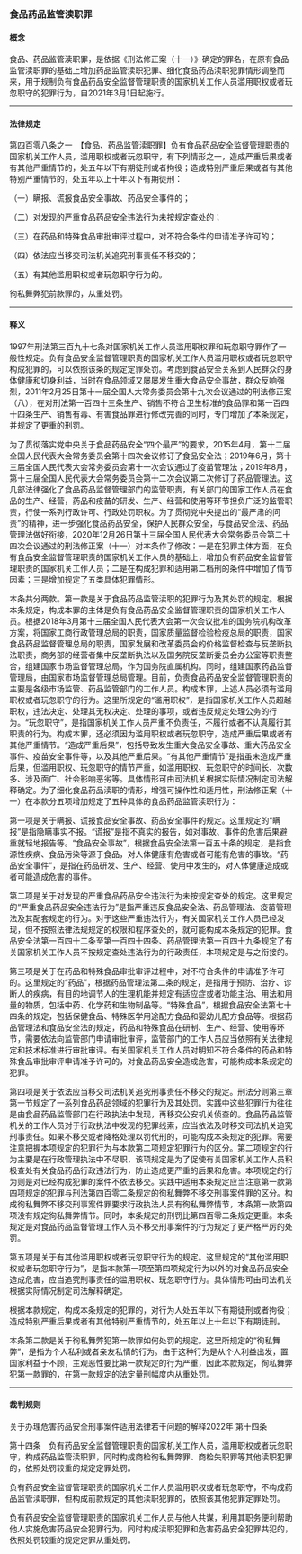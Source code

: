 ### 食品药品监管渎职罪 

####  概念 

食品、药品监管渎职罪，是依据《刑法修正案（十一）》确定的罪名，在原有食品监管渎职罪的基础上增加药品监管渎职犯罪、细化食品药品渎职犯罪情形调整而来，用于规制负有食品药品安全监督管理职责的国家机关工作人员滥用职权或者玩忽职守的犯罪行为，自2021年3月1日起施行。

----

####  法律规定 

第四百零八条之一　【食品、药品监管渎职罪】负有食品药品安全监督管理职责的国家机关工作人员，滥用职权或者玩忽职守，有下列情形之一，造成严重后果或者有其他严重情节的，处五年以下有期徒刑或者拘役；造成特别严重后果或者有其他特别严重情节的，处五年以上十年以下有期徒刑：

（一）瞒报、谎报食品安全事故、药品安全事件的；

（二）对发现的严重食品药品安全违法行为未按规定查处的；

（三）在药品和特殊食品审批审评过程中，对不符合条件的申请准予许可的；

（四）依法应当移交司法机关追究刑事责任不移交的；

（五）有其他滥用职权或者玩忽职守行为的。

徇私舞弊犯前款罪的，从重处罚。

----

####  释义 

1997年刑法第三百九十七条对国家机关工作人员滥用职权罪和玩忽职守罪作了一般性规定。负有食品安全监督管理职责的国家机关工作人员滥用职权或者玩忽职守构成犯罪的，可以依照该条的规定定罪处罚。考虑到食品安全关系到人民群众的身体健康和切身利益，当时在食品领域又屡屡发生重大食品安全事故，群众反响强烈，2011年2月25日第十一届全国人大常务委员会第十九次会议通过的刑法修正案（八），在对刑法第一百四十三条生产、销售不符合卫生标准的食品罪和第一百四十四条生产、销售有毒、有害食品罪进行修改完善的同时，专门增加了本条规定，并规定了更重的刑罚。

为了贯彻落实党中央关于食品药品安全“四个最严”的要求，2015年4月，第十二届全国人民代表大会常务委员会第十四次会议修订了食品安全法；2019年6月，第十三届全国人民代表大会常务委员会第十一次会议通过了疫苗管理法；2019年8月，第十三届全国人民代表大会常务委员会第十二次会议第二次修订了药品管理法。这几部法律强化了食品药品监督管理部门的监管职责，有关部门的国家工作人员在食品的生产、经营，药品和疫苗的研发、生产、经营和使用等环节担负广泛的监管职责，行使一系列行政许可、行政处罚职权。为了贯彻党中央提出的“最严肃的问责”的精神，进一步强化食品药品安全，保护人民群众安全，与食品安全法、药品管理法做好衔接，2020年12月26日第十三届全国人民代表大会常务委员会第二十四次会议通过的刑法修正案（十一）对本条作了修改：一是在犯罪主体方面，在负有食品安全监督管理职责的国家机关工作人员的基础上，增加负有药品安全监督管理职责的国家机关工作人员；二是在构成犯罪和适用第二档刑的条件中增加了情节因素；三是增加规定了五类具体犯罪情形。

本条共分两款。第一款是关于食品药品监管渎职的犯罪行为及其处罚的规定。根据本条规定，构成本罪的主体是负有食品药品安全监督管理职责的国家机关工作人员。根据2018年3月第十三届全国人民代表大会第一次会议批准的国务院机构改革方案，将国家工商行政管理总局的职责，国家质量监督检验检疫总局的职责，国家食品药品监督管理总局的职责，国家发展和改革委员会的价格监督检查与反垄断执法职责，商务部的经营者集中反垄断执法以及国务院反垄断委员会办公室等职责整合，组建国家市场监督管理总局，作为国务院直属机构。同时，组建国家药品监督管理局，由国家市场监督管理总局管理。目前，负责食品药品安全监督管理职责的主要是各级市场监管、药品监管部门的工作人员。构成本罪，上述人员必须有滥用职权或者玩忽职守的行为。这里所规定的“滥用职权”，是指国家机关工作人员超越职权，违法决定、处理其无权决定、处理的事项，或者违反规定处理公务的行为。“玩忽职守”，是指国家机关工作人员严重不负责任，不履行或者不认真履行其职责的行为。构成本罪，还必须因为滥用职权或者玩忽职守，造成严重后果或者有其他严重情节。“造成严重后果”，包括导致发生重大食品安全事故、重大药品安全事件、疫苗安全事件等，以及其他严重后果。“有其他严重情节”是指虽未造成严重后果，但滥用职权、玩忽职守的情节严重，如滥用职权、玩忽职守的时间长、次数多、涉及面广、社会影响恶劣等。具体情形可由司法机关根据实际情况制定司法解释确定。为了细化食品药品渎职的情形，增强可操作性和适用性，刑法修正案（十一）在本款分五项增加规定了五种具体的食品药品监管渎职行为：

第一项是关于瞒报、谎报食品安全事故、药品安全事件的规定。这里规定的“瞒报”是指隐瞒事实不报。“谎报”是指不真实的报告，如对事故、事件的危害后果避重就轻地报告等。“食品安全事故”，根据食品安全法第一百五十条的规定，是指食源性疾病、食品污染等源于食品，对人体健康有危害或者可能有危害的事故。“药品安全事件”，是指在药品研发、生产、经营、使用中发生的，对人体健康造成或者可能造成危害的事件。

第二项是关于对发现的严重食品药品安全违法行为未按规定查处的规定。这里规定的“严重食品药品安全违法行为”是指严重违反食品安全法、药品管理法、疫苗管理法及其配套规定的行为。对于这些严重违法行为，有关国家机关工作人员已经发现，但不按照法律法规规定的权限和程序查处的，就可能构成本条规定的犯罪。食品安全法第一百四十二条至第一百四十四条、药品管理法第一百四十九条规定了有关国家机关工作人员不按规定查处违法行为的行政责任，本项规定是与之衔接的。

第三项是关于在药品和特殊食品审批审评过程中，对不符合条件的申请准予许可的。这里规定的“药品”，根据药品管理法第二条的规定，是指用于预防、治疗、诊断人的疾病，有目的地调节人的生理机能并规定有适应症或者功能主治、用法和用量的物质，包括中药、化学药和生物制品等。“特殊食品”，根据食品安全法第七十四条的规定，包括保健食品、特殊医学用途配方食品和婴幼儿配方食品等。根据药品管理法和食品安全法的规定，药品和特殊食品在研制、生产、经营、使用等环节，需要依法向监管部门申请审批审评，监管部门的工作人员应当依照有关法律规定和技术标准进行审批审评。有关国家机关工作人员对明知不符合条件的药品和特殊食品审批审评申请准予许可的，对食品药品安全造成危害，可能构成本条规定的犯罪。

第四项是关于依法应当移交司法机关追究刑事责任不移交的规定。刑法分则第三章第一节规定了一系列食品药品领域的犯罪行为及其处罚。实践中这些犯罪行为往往是由食品药品监管部门在行政执法中发现，再移交公安机关侦查的。食品药品监管机关的工作人员对于行政执法中发现的犯罪线索，应当依法及时移交司法机关追究刑事责任。如果不移交或者降格处理以罚代刑的，可能构成本条规定的犯罪。需要注意把握本项规定的犯罪行为与本款第二项规定犯罪行为的区分。第二项规定的行为主要是在行政管理执法中不尽职，该项规定是为了促使有关国家机关工作人员积极查处有关食品药品行政违法行为，防止造成更严重的后果和危害。本项规定的行为则是对已经构成犯罪的案件不依法移交。实践中适用本条规定应当注意第一款第四项规定的犯罪与刑法第四百零二条规定的徇私舞弊不移交刑事案件罪的区分。构成徇私舞弊不移交刑事案件罪要求行政执法人员有徇私舞弊情节，本条第一款第四项没有规定徇私舞弊情节。同时，本条规定的刑罚比第四百零二条规定更重。本条规定是对食品药品监督管理工作人员不移交刑事案件的行为规定了更严格严厉的处罚。

第五项是关于有其他滥用职权或者玩忽职守行为的规定。这里规定的“其他滥用职权或者玩忽职守行为”，是指本款第一项至第四项规定行为以外的对食品药品安全造成危害，应当追究刑事责任的滥用职权、玩忽职守行为。具体情形可由司法机关根据实际情况制定司法解释确定。

根据本款规定，构成本条规定的犯罪的，对行为人处五年以下有期徒刑或者拘役；造成特别严重后果或者有其他特别严重情节的，处五年以上十年以下有期徒刑。

本条第二款是关于徇私舞弊犯第一款罪如何处罚的规定。这里所规定的“徇私舞弊”，是指为个人私利或者亲友私情的行为。由于这种行为是从个人利益出发，置国家利益于不顾，主观恶性要比第一款规定的行为严重，因此本款规定，徇私舞弊犯第一款罪的，在第一款规定的法定量刑幅度内从重处罚。

----

####  裁判规则 

关于办理危害药品安全刑事案件适用法律若干问题的解释2022年 第十四条

第十四条　负有药品安全监督管理职责的国家机关工作人员，滥用职权或者玩忽职守，构成药品监管渎职罪，同时构成商检徇私舞弊罪、商检失职罪等其他渎职犯罪的，依照处罚较重的规定定罪处罚。

负有药品安全监督管理职责的国家机关工作人员滥用职权或者玩忽职守，不构成药品监管渎职罪，但构成前款规定的其他渎职犯罪的，依照该其他犯罪定罪处罚。

负有药品安全监督管理职责的国家机关工作人员与他人共谋，利用其职务便利帮助他人实施危害药品安全犯罪行为，同时构成渎职犯罪和危害药品安全犯罪共犯的，依照处罚较重的规定定罪从重处罚。

